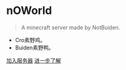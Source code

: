 
# nOWorld

> A minecraft server made by NotBuiden.

- Cro素野鸡。
- Buiden素野鸭。

[加入服务器](/join)
[进一步了解](/home)